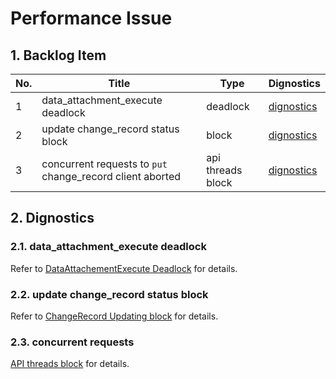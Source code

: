 # Performance Issue

## 1. Backlog Item

| No. | Title                                                     | Type              | Dignostics                                          |
| --- | --------------------------------------------------------- | ----------------- | --------------------------------------------------- |
| 1   | data_attachment_execute deadlock                          | deadlock          | [dignostics](#21-data_attachment_execute-deadlock)  |
| 2   | update change_record status block                         | block             | [dignostics](#22-update-change_record-status-block) |
| 3   | concurrent requests to `put` change_record client aborted | api threads block | [dignostics](##23-)                                 |

## 2. Dignostics

### 2.1. data_attachment_execute deadlock

Refer to [DataAttachementExecute Deadlock](./dignostics/01.data_attachement_execute.deadlock.md) for details.

### 2.2. update change_record status block

Refer to [ChangeRecord Updating block](./dignostics/02.update_change_record.block.md) for details.

### 2.3. concurrent requests

[API threads block](./dignostics/03.concurrent_requests_to_long_transaction.md) for details.
